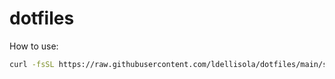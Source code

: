 # dotfiles

How to use:

```bash
curl -fsSL https://raw.githubusercontent.com/ldellisola/dotfiles/main/setup.sh | bash

```
